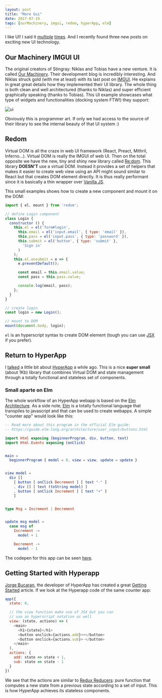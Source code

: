 ```yaml
---
layout: post
title: "More Gui"
date: 2017-07-19
tags: [ourMachinery, imgui, redom, hyperApp, elm]
---
```


I like UI! I said it [multiple](https://lochrist.github.io/blog/2017-03-15-imgui) [times](https://lochrist.github.io/blog/2017-03-16-small-libraries). And I recently found  three new posts on exciting new UI technology.

## Our Machinery IMGUI UI
The original creators of Stingray: Niklas and Tobias have a new venture. It is called [Our Machinery](http://ourmachinery.com/). Their development blog is incredibly interesting. And Niklas struck gold (with me at least) with its last post on [IMGUI](http://ourmachinery.com/post/one-draw-call-ui/). He explains in great great details how they implemented their UI library. The whole thing is both clean and well architectured (thanks to Niklas) and super efficient graphically speaking (thanks to Tobias). This UI example showcases what type of widgets and functionalities (docking system FTW!) they support:

![ui](http://ourmachinery.com/images/ui-sample.gif)

Obviously this is programmer art. If only we had access to the source of their library to see the internal beauty of that UI system :)

## Redom

Virtual DOM is all the craze in web UI framework (React, Preact, Mithril, Inferno...). Virtual DOM is really the IMGUI of web UI. Then on the total opposite we have the new, tiny and shiny new library called [Re:dom](https://redom.js.org/). This library **DOESN'T** use a virtual DOM. Instead 
it provides a set of helpers that makes it easier to create web view using an API might sound similar to React but that creates DOM element directly. It is thus really performant since it is basically a thin wrapper over [Vanilla JS](http://vanilla-js.com/).

This small examples shows how to create a new component and mount it on the DOM:

```javascript
import { el, mount } from 'redom';

// define Login component
class Login {
  constructor () {
    this.el = el('form#login',
      this.email = el('input.email', { type: 'email' }),
      this.pass = el('input.pass', { type: 'password' }),
      this.submit = el('button', { type: 'submit' },
        'Sign in'
      )
    );
    this.el.onsubmit = e => {
      e.preventDefault();

      const email = this.email.value;
      const pass = this.pass.value;

      console.log(email, pass);
    };
  }
}

// create login
const login = new Login();

// mount to DOM
mount(document.body, login);
```

`el` is an hyperscript syntax to create DOM element (tough you can use [JSX](https://facebook.github.io/react/docs/jsx-in-depth.html) if you prefer).

## Return to HyperApp

I [talked](https://lochrist.github.io/blog/2017-03-16-small-libraries) a little bit about [HyperApp](https://github.com/hyperapp/hyperapp) a while ago. This is a nice **super small** (about 1Kb) library that combines Virtual DOM and state management through a totally functional and stateless set of components.

### Small aparte on Elm
The whole workflow of an HyperApp webapp is based on the [Elm Architecture](https://guide.elm-lang.org/architecture/). As a side note, [Elm](https://guide.elm-lang.org/) is a totally functional language that transpiles to javascript and that can be used to create webapps. A simple "counter app"  would look like this:

```elm
-- Read more about this program in the official Elm guide:
-- https://guide.elm-lang.org/architecture/user_input/buttons.html

import Html exposing (beginnerProgram, div, button, text)
import Html.Events exposing (onClick)


main =
  beginnerProgram { model = 0, view = view, update = update }


view model =
  div []
    [ button [ onClick Decrement ] [ text "-" ]
    , div [] [ text (toString model) ]
    , button [ onClick Increment ] [ text "+" ]
    ]


type Msg = Increment | Decrement


update msg model =
  case msg of
    Increment ->
      model + 1

    Decrement ->
      model - 1

```

The codepen for this app can be seen [here](http://elm-lang.org/examples/buttons).

## Getting Started with Hyperapp
[Jorge Bucaran](https://www.sitepoint.com/author/jbucaran/), the developer of HyperApp has created a great [Getting Started](https://www.sitepoint.com/hyperapp-1-kb-javascript-library/) article. If we look at the Hyperapp code of the same counter app:

```javascript
app({
  state: 0,

  // the view function make use of JSX but you can
  // use an hyperscript notation as well
  view: (state, actions) => (
    <main>
      <h1>{state}</h1>
      <button onclick={actions.add}>+</button>
      <button onclick={actions.sub}>-</button>
    </main>
  ),
  actions: {
    add: state => state + 1,
    sub: state => state - 1
  }
})
```

We see that the actions are similar to [Redux Reducers](http://redux.js.org/docs/basics/Reducers.html): pure function that computes a new state from a previous state according to a set of input. This is how HyperApp achieves its stateless components. 